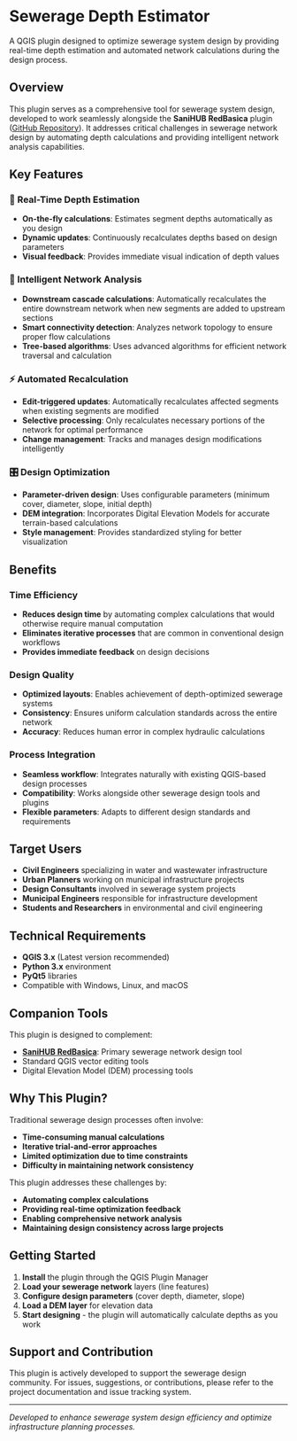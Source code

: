 # Sewerage Depth Estimator

A QGIS plugin designed to optimize sewerage system design by providing real-time depth estimation and automated network calculations during the design process.

## Overview

This plugin serves as a comprehensive tool for sewerage system design, developed to work seamlessly alongside the **SaniHUB RedBasica** plugin ([GitHub Repository](https://github.com/EL-BID/red_basica)). It addresses critical challenges in sewerage network design by automating depth calculations and providing intelligent network analysis capabilities.

## Key Features

### 🔄 Real-Time Depth Estimation
- **On-the-fly calculations**: Estimates segment depths automatically as you design
- **Dynamic updates**: Continuously recalculates depths based on design parameters
- **Visual feedback**: Provides immediate visual indication of depth values

### 🌊 Intelligent Network Analysis
- **Downstream cascade calculations**: Automatically recalculates the entire downstream network when new segments are added to upstream sections
- **Smart connectivity detection**: Analyzes network topology to ensure proper flow calculations
- **Tree-based algorithms**: Uses advanced algorithms for efficient network traversal and calculation

### ⚡ Automated Recalculation
- **Edit-triggered updates**: Automatically recalculates affected segments when existing segments are modified
- **Selective processing**: Only recalculates necessary portions of the network for optimal performance
- **Change management**: Tracks and manages design modifications intelligently

### 🎛️ Design Optimization
- **Parameter-driven design**: Uses configurable parameters (minimum cover, diameter, slope, initial depth)
- **DEM integration**: Incorporates Digital Elevation Models for accurate terrain-based calculations
- **Style management**: Provides standardized styling for better visualization

## Benefits

### Time Efficiency
- **Reduces design time** by automating complex calculations that would otherwise require manual computation
- **Eliminates iterative processes** that are common in conventional design workflows
- **Provides immediate feedback** on design decisions

### Design Quality
- **Optimized layouts**: Enables achievement of depth-optimized sewerage systems
- **Consistency**: Ensures uniform calculation standards across the entire network
- **Accuracy**: Reduces human error in complex hydraulic calculations

### Process Integration
- **Seamless workflow**: Integrates naturally with existing QGIS-based design processes
- **Compatibility**: Works alongside other sewerage design tools and plugins
- **Flexible parameters**: Adapts to different design standards and requirements

## Target Users

- **Civil Engineers** specializing in water and wastewater infrastructure
- **Urban Planners** working on municipal infrastructure projects
- **Design Consultants** involved in sewerage system projects
- **Municipal Engineers** responsible for infrastructure development
- **Students and Researchers** in environmental and civil engineering

## Technical Requirements

- **QGIS 3.x** (Latest version recommended)
- **Python 3.x** environment
- **PyQt5** libraries
- Compatible with Windows, Linux, and macOS

## Companion Tools

This plugin is designed to complement:
- **[SaniHUB RedBasica](https://github.com/EL-BID/red_basica)**: Primary sewerage network design tool
- Standard QGIS vector editing tools
- Digital Elevation Model (DEM) processing tools

## Why This Plugin?

Traditional sewerage design processes often involve:
- **Time-consuming manual calculations**
- **Iterative trial-and-error approaches**
- **Limited optimization due to time constraints**
- **Difficulty in maintaining network consistency**

This plugin addresses these challenges by:
- **Automating complex calculations**
- **Providing real-time optimization feedback**
- **Enabling comprehensive network analysis**
- **Maintaining design consistency across large projects**

## Getting Started

1. **Install** the plugin through the QGIS Plugin Manager
2. **Load your sewerage network** layers (line features)
3. **Configure design parameters** (cover depth, diameter, slope)
4. **Load a DEM layer** for elevation data
5. **Start designing** - the plugin will automatically calculate depths as you work

## Support and Contribution

This plugin is actively developed to support the sewerage design community. For issues, suggestions, or contributions, please refer to the project documentation and issue tracking system.

---

*Developed to enhance sewerage system design efficiency and optimize infrastructure planning processes.*
